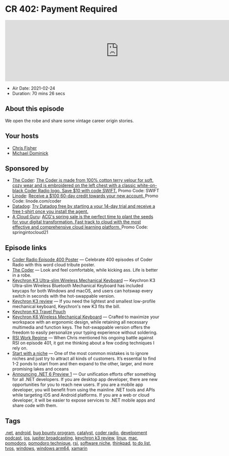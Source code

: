 # CR 402: Payment Required

<iframe src="https://player.fireside.fm/v2/MLf2ZzhC+ztmp8GvT?theme=dark" width="740" height="200" frameborder="0" scrolling="no"></iframe>

* Air Date: 2021-02-24
* Duration: 70 mins 26 secs

## About this episode

We open the robe and share some vintage career origin stories.

## Your hosts
* [Chris Fisher](https://coder.show/hosts/chrislas)
* [Michael Dominick](https://coder.show/hosts/michael)

## Sponsored by

  * [The Coder](https://www.jupitergarage.com/product/the-coder-robe): [The Coder is made from 100% cotton terry velour for soft, cozy wear and is embroidered on the left chest with a classic white-on-black Coder Radio logo. Save $10 with code SWIFT.](https://www.jupitergarage.com/product/the-coder-robe) Promo Code: SWIFT
  * [Linode](https://linode.com/coder): [Receive a $100 60-day credit towards your new account. ](https://linode.com/coder) Promo Code: linode.com/coder
  * [Datadog](http://datadog.com/coderradio): [Try Datadog free by starting a your 14-day trial and receive a free t-shirt once you install the agent.](http://datadog.com/coderradio)
  * [A Cloud Guru](https://acloudguru.com/pricing?utm_source=jupiter&utm_medium=cpc&utm_campaign=2021_springintocloud): [ACG's spring sale is the perfect time to plant the seeds for your digital transformation. Fast track to cloud with the most effective and comprehensive cloud learning platform. ](https://acloudguru.com/pricing?utm_source=jupiter&utm_medium=cpc&utm_campaign=2021_springintocloud) Promo Code: springintocloud21



## Episode links

  * [Coder Radio Episode 400 Poster](https://teespring.com/coder-400?pid=624&cid=102511 "Coder Radio Episode 400 Poster") — Celebrate 400 episodes of Coder Radio with this word cloud tribute poster.
  * [The Coder](https://jupitercolony.bigcartel.com/product/the-coder "The Coder") — Look and feel comfortable, while kicking ass. Life is better in a robe.
  * [Keychron K3 Ultra-slim Wireless Mechanical Keyboard](https://www.keychron.com/products/keychron-k3-wireless-mechanical-keyboard?variant=32220198928473 "Keychron K3 Ultra-slim Wireless Mechanical Keyboard") — Keychron K3 Ultra-slim Wireless Bluetooth Mechanical Keyboard has included keycaps for both Windows and macOS, and users can hotswap every switch in seconds with the hot-swappable version. 
  * [Keychron K3 review](https://www.imore.com/keychron-k3-review "Keychron K3 review") — If you need the lightest and smallest low-profile mechanical keyboard, Keychron's new K3 fits the bill.
  * [Keychron K3 Travel Pouch](https://www.keychron.com/products/keychron-k3-travel-pouch "Keychron K3 Travel Pouch")
  * [Keychron K6 Wireless Mechanical Keyboard](https://www.keychron.com/products/keychron-k6-wireless-mechanical-keyboard "Keychron K6 Wireless Mechanical Keyboard") — Crafted to maximize your workspace with an ergonomic design, while retaining all necessary multimedia and function keys. The hot-swappable version offers the freedom to easily personalize your typing experience without soldering.
  * [RSI Work Regime](https://slexy.org/view/s20eeW1pMS "RSI Work Regime") — When Chris mentioned his ongoing battle against RSI on episode 401, it got me thinking about a few coding techniques I rely on.
  * [Start with a niche](https://fibery.io/blog/start-with-a-niche/ "Start with a niche") — One of the most common mistakes is to ignore niches and just try to attract all kinds of customers. It’s essential to find 1-2 ponds to start from and then expand to the other, larger, and more promising lakes and oceans
  * [Announcing .NET 6 Preview 1](https://devblogs.microsoft.com/dotnet/announcing-net-6-preview-1/ "Announcing .NET 6 Preview 1") — Our unification efforts offer something for all .NET developers. If you are desktop app developer, there are new opportunities for you to reach new users. If you are a mobile app developer, you will benefit from using the mainline .NET tools and APIs while targeting iOS and Android platforms. If you are a web or cloud developer, it will be easier to expose services to .NET mobile apps and share code with them.



## Tags

[.net](https://coder.show/tags/.net), [android](https://coder.show/tags/android), [bug bounty program](https://coder.show/tags/bug%20bounty%20program), [catalyst](https://coder.show/tags/catalyst), [coder radio](https://coder.show/tags/coder%20radio), [development podcast](https://coder.show/tags/development%20podcast), [ios](https://coder.show/tags/ios), [jupiter broadcasting](https://coder.show/tags/jupiter%20broadcasting), [keychron k3 review](https://coder.show/tags/keychron%20k3%20review), [linux](https://coder.show/tags/linux), [mac](https://coder.show/tags/mac), [pomodoro](https://coder.show/tags/pomodoro), [pomodoro technique](https://coder.show/tags/pomodoro%20technique), [rsi](https://coder.show/tags/rsi), [software niche](https://coder.show/tags/software%20niche), [thinkpad](https://coder.show/tags/thinkpad), [to do list](https://coder.show/tags/to%20do%20list), [tvos](https://coder.show/tags/tvos), [windows](https://coder.show/tags/windows), [windows arm64](https://coder.show/tags/windows%20arm64), [xamarin](https://coder.show/tags/xamarin)